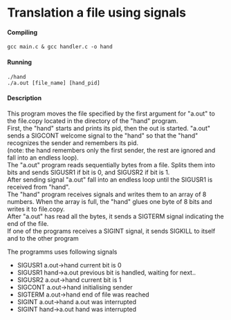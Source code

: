 # Translation a file using signals
#### Compiling

	gcc main.c & gcc handler.c -o hand
	
#### Running

	./hand
	./a.out [file_name] [hand_pid]
	
#### Description

This program moves the file specified by the first argument for "a.out" to the file.copy located in the directory of the "hand" program. <br>
First, the "hand" starts and prints its pid, then the out is started. "a.out" sends a SIGCONT welcome signal to the "hand" so that the "hand" recognizes the sender and remembers its pid. <br>(note: the hand remembers only the first sender, the rest are ignored and fall into an endless loop).<br>
 The "a.out" program reads sequentially bytes from a file. Splits them into bits and sends SIGUSR1 if bit is 0, and SIGUSR2 if bit is 1.<br> After sending signal "a.out" fall into an endless loop until the SIGUSR1 is received from "hand".<br> The "hand" program receives signals and writes them to an array of 8 numbers. When the array is full, the "hand" glues one byte of 8 bits and writes it to file.copy.<br>
After "a.out" has read all the bytes, it sends a SIGTERM signal indicating the end of the file.<br> 
If one of the programs receives a SIGINT signal, it sends SIGKILL to itself and to the other program

The programms uses following signals
* SIGUSR1 a.out->hand current bit is 0
* SIGUSR1 hand->a.out previous bit is handled, waiting for next..
* SIGUSR2 a.out->hand current bit is 1
* SIGCONT a.out->hand initialising sender
* SIGTERM a.out->hand end of file was reached
* SIGINT  a.out->hand a.out was interrupted
* SIGINT  hand->a.out hand was interrupted
